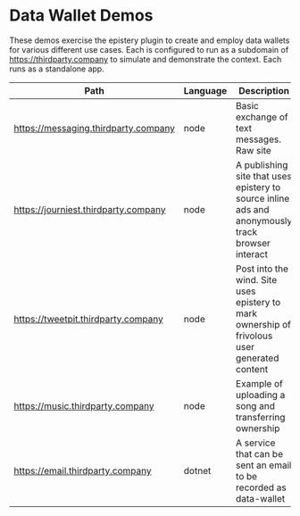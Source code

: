 # Data Wallet Demos

These demos exercise the epistery plugin to create and employ data wallets for various different use cases.
Each is configured to run as a subdomain of https://thirdparty.company to simulate and demonstrate the context.
Each runs as a standalone app.

| Path                                   | Language | Description                                                                                      
|----------------------------------------|----------|--------------------------------------------------------------------------------------------------|
| https://messaging.thirdparty.company   | node     | Basic exchange of text messages. Raw site                                                                 |
| https://journiest.thirdparty.company   | node     | A publishing site that uses epistery to source inline ads and anonymously track browser interact |
| https://tweetpit.thirdparty.company    | node     | Post into the wind. Site uses epistery to mark ownership of frivolous user generated content |
| https://music.thirdparty.company       | node     | Example of uploading a song and transferring ownership                                           |
| https://email.thirdparty.company       | dotnet   | A service that can be sent an email to be recorded as data-wallet                                |


